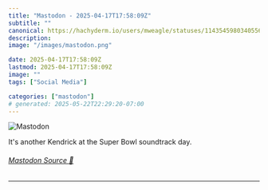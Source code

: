 ```yaml
---
title: "Mastodon - 2025-04-17T17:58:09Z"
subtitle: ""
canonical: https://hachyderm.io/users/mweagle/statuses/114354598034055604
description:
image: "/images/mastodon.png"

date: 2025-04-17T17:58:09Z
lastmod: 2025-04-17T17:58:09Z
image: ""
tags: ["Social Media"]

categories: ["mastodon"]
# generated: 2025-05-22T22:29:20-07:00
---
```

![Mastodon](/images/mastodon.png)

<p>It&#39;s another Kendrick at the Super Bowl soundtrack day.</p>


###### [Mastodon Source 🐘](https://hachyderm.io/@mweagle/114354598034055604)

___
